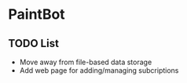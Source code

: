 # PaintBot
## TODO List
* Move away from file-based data storage
* Add web page for adding/managing subcriptions